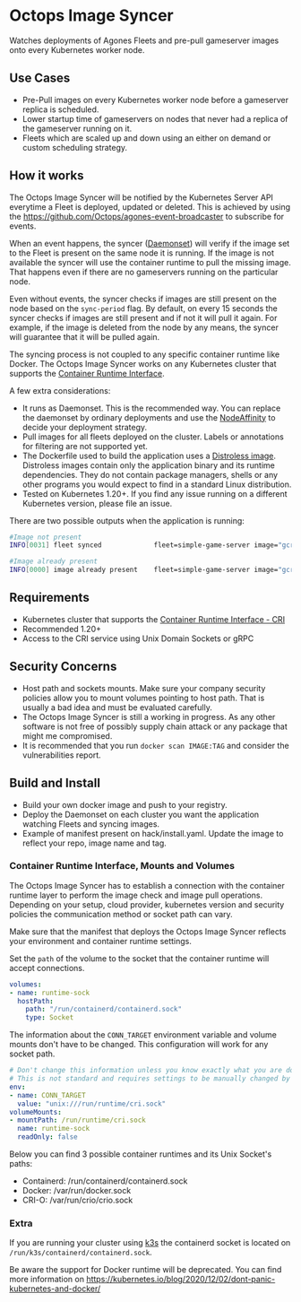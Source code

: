 # Octops Image Syncer

Watches deployments of Agones Fleets and pre-pull gameserver images onto every Kubernetes worker node.

## Use Cases

- Pre-Pull images on every Kubernetes worker node before a gameserver replica is scheduled.
- Lower startup time of gameservers on nodes that never had a replica of the gameserver running on it.
- Fleets which are scaled up and down using an either on demand or custom scheduling strategy.

## How it works

The Octops Image Syncer will be notified by the Kubernetes Server API everytime a Fleet is deployed, updated or deleted. This is achieved by using the https://github.com/Octops/agones-event-broadcaster to subscribe for events.

When an event happens, the syncer ([Daemonset](https://kubernetes.io/docs/concepts/workloads/controllers/daemonset/)) will verify if the image set to the Fleet is present on the same node it is running. If the image is not available the syncer will use the container runtime to pull the missing image. That happens even if there are no gameservers running on the particular node.

Even without events, the syncer checks if images are still present on the node based on the `sync-period` flag. By default, on every 15 seconds the syncer checks if images are still present and if not it will pull it again. For example, if the image is deleted from the node by any means, the syncer will guarantee that it will be pulled again.

The syncing process is not coupled to any specific container runtime like Docker. The Octops Image Syncer works on any Kubernetes cluster that supports the [Container Runtime Interface](https://kubernetes.io/docs/setup/production-environment/container-runtimes/).

A few extra considerations:
- It runs as Daemonset. This is the recommended way. You can replace the daemonset by ordinary deployments and use the [NodeAffinity](https://kubernetes.io/docs/concepts/scheduling-eviction/assign-pod-node/) to decide your deployment strategy.
- Pull images for all fleets deployed on the cluster. Labels or annotations for filtering are not supported yet.
- The Dockerfile used to build the application uses a [Distroless image](https://github.com/GoogleContainerTools/distroless). Distroless images contain only the application binary and its runtime dependencies. They do not contain package managers, shells or any other programs you would expect to find in a standard Linux distribution.
- Tested on Kubernetes 1.20+. If you find any issue running on a different Kubernetes version, please file an issue.

There are two possible outputs when the application is running:

```bash
#Image not present
INFO[0031] fleet synced             fleet=simple-game-server image="gcr.io/agones-images/simple-game-server:0.3" ref="sha256:f8cdc89145cb0b5d6ee2ea95968310c45e4f453dd24ac682ff13f50f0d4b921d"

#Image already present
INFO[0000] image already present    fleet=simple-game-server image="gcr.io/agones-images/simple-game-server:0.3"
```

## Requirements

- Kubernetes cluster that supports the [Container Runtime Interface - CRI](https://kubernetes.io/blog/2016/12/container-runtime-interface-cri-in-kubernetes/)
- Recommended 1.20+
- Access to the CRI service using Unix Domain Sockets or gRPC

## Security Concerns

- Host path and sockets mounts. Make sure your company security policies allow you to mount volumes pointing to host path. That is usually a bad idea and must be evaluated carefully.
- The Octops Image Syncer is still a working in progress. As any other software is not free of possibly supply chain attack or any package that might me compromised.
- It is recommended that you run `docker scan IMAGE:TAG` and consider the vulnerabilities report.

## Build and Install

- Build your own docker image and push to your registry.
- Deploy the Daemonset on each cluster you want the application watching Fleets and syncing images.
- Example of manifest present on hack/install.yaml. Update the image to reflect your repo, image name and tag.

### Container Runtime Interface, Mounts and Volumes

The Octops Image Syncer has to establish a connection with the container runtime layer to perform the image check and image pull operations. Depending on your setup, cloud provider, kubernetes version and security policies the communication method or socket path can vary. 

Make sure that the manifest that deploys the Octops Image Syncer reflects your environment and container runtime settings. 

Set the `path` of the volume to the socket that the container runtime will accept connections.

```yaml
volumes:
- name: runtime-sock
  hostPath:
    path: "/run/containerd/containerd.sock"
    type: Socket
```

The information about the `CONN_TARGET` environment variable and volume mounts don't have to be changed. This configuration will work for any socket path.

```yaml
# Don't change this information unless you know exactly what you are doing. On very rare situations, the container runtime exposes a gRPC endpoint instead of a Unix Socket. 
# This is not standard and requires settings to be manually changed by an operator. Not recommended for production environments
env:
- name: CONN_TARGET
  value: "unix:///run/runtime/cri.sock"
volumeMounts:
- mountPath: /run/runtime/cri.sock
  name: runtime-sock
  readOnly: false
```

Below you can find 3 possible container runtimes and its Unix Socket's paths:

- Containerd: /run/containerd/containerd.sock
- Docker: /var/run/docker.sock
- CRI-O: /var/run/crio/crio.sock

### Extra

If you are running your cluster using [k3s](https://k3s.io/) the containerd socket is located on `/run/k3s/containerd/containerd.sock`.

Be aware the support for Docker runtime will be deprecated. You can find more information on https://kubernetes.io/blog/2020/12/02/dont-panic-kubernetes-and-docker/
